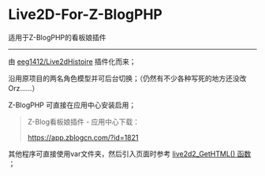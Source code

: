 # Live2D-For-Z-BlogPHP

适用于Z-BlogPHP的看板娘插件

-----

由 [eeg1412/Live2dHistoire](https://github.com/eeg1412/Live2dHistoire) 插件化而来；

沿用原项目的两名角色模型并可后台切换；（仍然有不少各种写死的地方还没改Orz……）

Z-BlogPHP 可直接在应用中心安装启用；

> Z-Blog看板娘插件 - 应用中心下载：
>
> <https://app.zblogcn.com/?id=1821>

其他程序可直接使用var文件夹，然后引入页面时参考 [live2d2_GetHTML() 函数](https://github.com/wdssmq/Live2D-For-Z-BlogPHP/search?q=live2d2_GetHTML) ；
